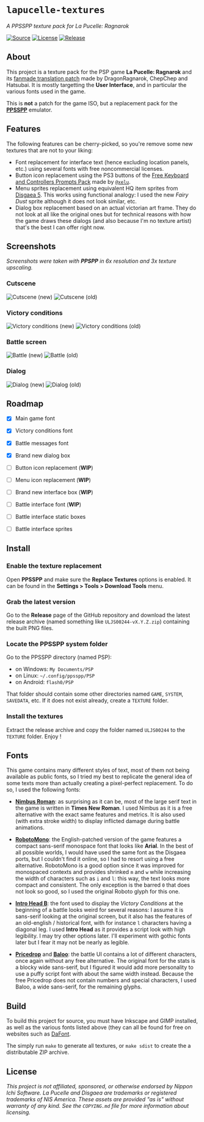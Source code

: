 # `lapucelle-textures`

*A PPSSPP texture pack for La Pucelle: Ragnarok*

[![Source](https://img.shields.io/badge/source-GitHub-303030.svg?maxAge=2678400&style=flat-square)](https://github.com/althonos/lapucelle-textures)
[![License](https://img.shields.io/badge/license-CC--NC-blue.svg?maxAge=2678400&style=flat-square)](https://creativecommons.org/licenses/nc/1.0/)
[![Release](https://img.shields.io/github/release/althonos/lapucelle-textures.svg?maxAge=3600&style=flat-square)](https://github.com/althonos/lapucelle-textures/releases/latest)

## About

This project is a texture pack for the PSP game 
**La Pucelle: Ragnarok** and its [fanmade translation patch](https://gbatemp.net/threads/psp-la-pucelle-ragnarok-translation.320662/)
made by DragonRagnarok, ChepChep and Hatsubai. It is mostly 
targetting the **User Interface**, and in particular the 
various fonts used in the game.

This is **not** a patch for the game ISO, but a replacement
pack for the [**PPSSPP**](https://www.ppsspp.org/) emulator.


## Features

The following features can be cherry-picked, so you're remove some new textures that
are not to your liking:

* Font replacement for interface text (hence excluding location panels, etc.)
  using several fonts with free noncommercial licenses.
* Button icon replacement using the PS3 buttons of the
  [Free Keyboard and Controllers Prompts Pack](https://opengameart.org/content/free-keyboard-and-controllers-prompts-pack)
  made by [`@xelu`](https://twitter.com/xelubest).
* Menu sprites replacement using equivalent HQ item sprites from [Disgaea 5](https://www.spriters-resource.com/nintendo_switch/disgaea5complete/).
  This works using functional analogy: I used the new *Fairy Dust* sprite although it does not look similar, etc.
* Dialog box replacement based on an actual victorian art frame. They do not look at all like the original
  ones but for technical reasons with how the game draws these dialogs (and also because I'm no texture artist) 
  that's the best I can offer right now.

## Screenshots

*Screenshots were taken with **PPSPP** in 6x resolution and 3x texture upscaling.*


### Cutscene

![Cutscene (new)](https://raw.githubusercontent.com/althonos/lapucelle-textures/master/static/screen1-new.png)
![Cutscene (old)](https://raw.githubusercontent.com/althonos/lapucelle-textures/master/static/screen1-old.png)

### Victory conditions

![Victory conditions (new)](https://raw.githubusercontent.com/althonos/lapucelle-textures/master/static/screen5-new.png)
![Victory conditions (old)](https://raw.githubusercontent.com/althonos/lapucelle-textures/master/static/screen5-old.png)

### Battle screen

![Battle (new)](https://raw.githubusercontent.com/althonos/lapucelle-textures/master/static/screen3-new.png)
![Battle (old)](https://raw.githubusercontent.com/althonos/lapucelle-textures/master/static/screen3-old.png)

### Dialog

![Dialog (new)](https://raw.githubusercontent.com/althonos/lapucelle-textures/master/static/screen4-new.png)
![Dialog (old)](https://raw.githubusercontent.com/althonos/lapucelle-textures/master/static/screen4-old.png)


## Roadmap

- [x] Main game font
- [x] Victory conditions font 
- [x] Battle messages font 
- [x] Brand new dialog box
- [ ] Button icon replacement (**WIP**)
- [ ] Menu icon replacement (**WIP**)
- [ ] Brand new interface box (**WIP**)
- [ ] Battle interface font (**WIP**)
- [ ] Battle interface static boxes
- [ ] Battle interface sprites


## Install

### Enable the texture replacement

Open **PPSSPP** and make sure the **Replace Textures** options is
enabled. It can be found in the **Settings > Tools > Download Tools** 
menu.

### Grab the latest version

Go to the **Release** page of the GitHub repository and download the 
latest release archive (named something like `ULJS00244-vX.Y.Z.zip`)
containing the built PNG files.

### Locate the PPSSPP system folder

Go to the PPSSPP directory (named PSP):
* on Windows: `My Documents/PSP`
* on Linux: `~/.config/ppsspp/PSP`
* on Android: `flash0/PSP`

That folder should contain some other directories named `GAME`, `SYSTEM`,
`SAVEDATA`, etc. If it does not exist already, create a `TEXTURE` folder.

### Install the textures

Extract the release archive and copy the folder named `ULJS00244` to 
the `TEXTURE` folder. Enjoy !

## Fonts

This game contains many different styles of text, most of them not 
being available as public fonts, so I tried my best to replicate the 
general idea of some texts more than actually creating a pixel-perfect
replacement. To do so, I used the following fonts:

* [**Nimbus Roman**](https://fonts.adobe.com/fonts/nimbus-roman): 
  as surprising as it can be, most of the large serif
  text in the game is written in **Times New Roman**. I used Nimbus
  as it is a free alternative with the exact same features and metrics.
  It is also used (with extra stroke width) to display inflicted damage 
  during battle animations.

* [**RobotoMono**](https://fonts.google.com/specimen/Roboto+Mono): 
  the English-patched version of the game features a 
  compact sans-serif monospace font that looks like **Arial**. In the 
  best of all possible worlds, I would have used the same font as the
  Disgaea ports, but I couldn't find it online, so I had to resort 
  using a free alternative. RobotoMono is a good option since it 
  was improved for monospaced contexts and provides shrinked `m` and 
  `w` while increasing the width of characters such as `i` and `l`:
  this way, the text looks more compact and consistent. The only 
  exception is the barred `0` that does not look so good, so I used the
  original Roboto glyph for this one.

* [**Intro Head B**](https://www.myfonts.com/fonts/font-fabric/intro-rust/head-b-base/): 
  the font used to display the *Victory Conditions*
  at the beginning of a battle looks weird for several reasons: I assume
  it is sans-serif looking at the original screen, but it also has the 
  features of an old-english / historical font, with for instance `l`
  characters having a diagonal leg. I used **Intro Head** as it provides
  a script look with high legibility. I may try other options later.
  I'll experiment with gothic fonts later but I fear it may not be nearly
  as legible.

* [**Pricedrop**](https://www.dafont.com/pricedrop.font) and 
  [**Baloo**](https://www.fontsquirrel.com/fonts/baloo): the battle UI 
  contains a lot of different characters, once again without any free alternative. 
  The original font for the stats is a blocky wide sans-serif, but I figured 
  it would add more personality to use a puffy script font with about the same 
  width instead. Because the free Pricedrop does not contain numbers and special 
  characters, I used Baloo, a wide sans-serif, for the remaining glyphs.


## Build

To build this project for source, you must have Inkscape and GIMP installed,
as well as the various fonts listed above (they can all be found for free 
on websites such as [DaFont](https://www.dafont.com).

The simply run `make` to generate all textures, or `make sdist` to create the
a distributable ZIP archive.


## License

*This project is not affiliated, sponsored, or otherwise endorsed by Nippon Ichi Software. 
La Pucelle and Disgaea are trademarks or registered trademarks of NIS America. 
These assets are provided "as is" without warranty of any kind. See the `COPYING.md` file 
for more information about licensing.*
